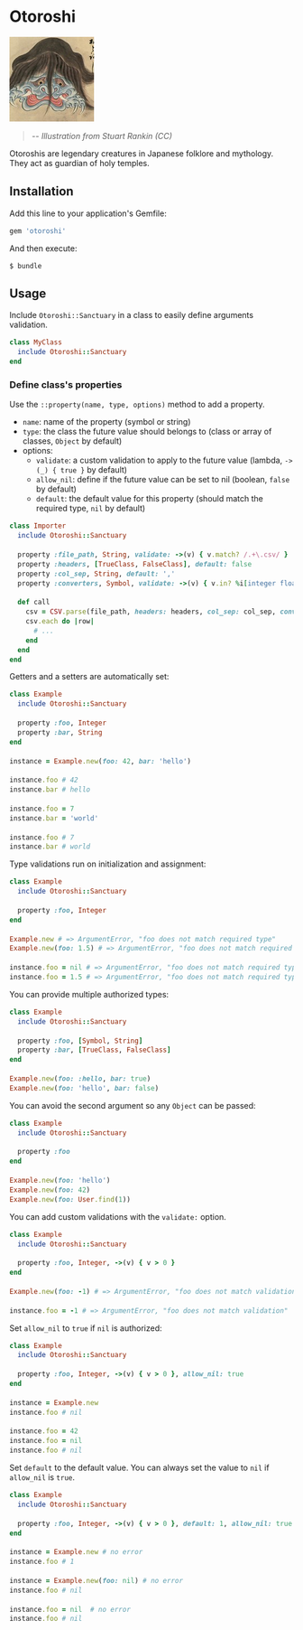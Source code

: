 # Otoroshi

![otoroshi](./otoroshi.jpg "Suushi Otoroshi - Stuart Rankin")

> -- <cite>Illustration from Stuart Rankin (CC)</cite>

Otoroshis are legendary creatures in Japanese folklore and mythology. They act as guardian of holy temples.

## Installation

Add this line to your application's Gemfile:
```ruby
gem 'otoroshi'
```

And then execute:
```
$ bundle
```

## Usage

Include `Otoroshi::Sanctuary` in a class to easily define arguments validation.

```ruby
class MyClass
  include Otoroshi::Sanctuary
end
```

### Define class's properties

Use the `::property(name, type, options)` method to add a property.

* `name`: name of the property (symbol or string)
* `type`: the class the future value should belongs to (class or array of classes, `Object` by default)
* options:
  * `validate`: a custom validation to apply to the future value (lambda, `->(_) { true }` by default)
  * `allow_nil`: define if the future value can be set to nil (boolean, `false` by default)
  * `default`: the default value for this property (should match the required type, `nil` by default)

```ruby
class Importer
  include Otoroshi::Sanctuary

  property :file_path, String, validate: ->(v) { v.match? /.+\.csv/ }
  property :headers, [TrueClass, FalseClass], default: false
  property :col_sep, String, default: ','
  property :converters, Symbol, validate: ->(v) { v.in? %i[integer float date] }, allow_nil: true

  def call
    csv = CSV.parse(file_path, headers: headers, col_sep: col_sep, converters: converters)
    csv.each do |row|
      # ...
    end
  end
end
```

Getters and a setters are automatically set:

```ruby
class Example
  include Otoroshi::Sanctuary

  property :foo, Integer
  property :bar, String
end

instance = Example.new(foo: 42, bar: 'hello')

instance.foo # 42
instance.bar # hello

instance.foo = 7
instance.bar = 'world'

instance.foo # 7
instance.bar # world
```

Type validations run on initialization and assignment:

```ruby
class Example
  include Otoroshi::Sanctuary

  property :foo, Integer
end

Example.new # => ArgumentError, "foo does not match required type"
Example.new(foo: 1.5) # => ArgumentError, "foo does not match required type"

instance.foo = nil # => ArgumentError, "foo does not match required type"
instance.foo = 1.5 # => ArgumentError, "foo does not match required type"
```

You can provide multiple authorized types:

```ruby
class Example
  include Otoroshi::Sanctuary

  property :foo, [Symbol, String]
  property :bar, [TrueClass, FalseClass]
end

Example.new(foo: :hello, bar: true)
Example.new(foo: 'hello', bar: false)
```

You can avoid the second argument so any `Object` can be passed:

```ruby
class Example
  include Otoroshi::Sanctuary

  property :foo
end

Example.new(foo: 'hello')
Example.new(foo: 42)
Example.new(foo: User.find(1))
```

You can add custom validations with the `validate:` option.

```ruby
class Example
  include Otoroshi::Sanctuary

  property :foo, Integer, ->(v) { v > 0 }
end

Example.new(foo: -1) # => ArgumentError, "foo does not match validation"

instance.foo = -1 # => ArgumentError, "foo does not match validation"
```

Set `allow_nil` to `true` if `nil` is authorized:

```ruby
class Example
  include Otoroshi::Sanctuary

  property :foo, Integer, ->(v) { v > 0 }, allow_nil: true
end

instance = Example.new
instance.foo # nil

instance.foo = 42
instance.foo = nil
instance.foo # nil
```

Set `default` to the default value. You can always set the value to `nil` if `allow_nil` is `true`.

```ruby
class Example
  include Otoroshi::Sanctuary

  property :foo, Integer, ->(v) { v > 0 }, default: 1, allow_nil: true
end

instance = Example.new # no error
instance.foo # 1

instance = Example.new(foo: nil) # no error
instance.foo # nil

instance.foo = nil  # no error
instance.foo # nil
```